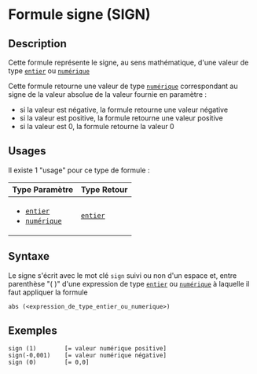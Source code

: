 # Formule signe (SIGN)
## Description
Cette formule représente le signe, au sens mathématique, d'une valeur de type [`entier`][valeur-de-retour] ou [`numérique`][valeur-de-retour]

Cette formule retourne une valeur de type [`numérique`][valeur-de-retour] correspondant au signe de la valeur absolue de la valeur fournie en paramètre :
- si la valeur est négative, la formule retourne une valeur négative
- si la valeur est positive, la formule retourne une valeur positive
- si la valeur est 0, la formule retourne la valeur 0

## Usages
Il existe 1 "usage" pour ce type de formule :

|Type Paramètre|Type Retour|
|--------------|-----------|
|<ul><li>[`entier`][valeur-de-retour]</li><li>[`numérique`][valeur-de-retour]</li></ul>|[`entier`][valeur-de-retour]|

## Syntaxe
Le signe s'écrit avec le mot clé `sign` suivi ou non d'un espace et, entre parenthèse "( )" d'une expression de type [`entier`][valeur-de-retour] ou [`numérique`][valeur-de-retour] à laquelle il faut appliquer la formule

    abs (<expression_de_type_entier_ou_numerique>)

## Exemples
    sign (1)        [= valeur numérique positive]
    sign(-0,001)    [= valeur numérique négative]
    sign (0)        [= 0,0]

    
[valeur-de-retour]: ../lexique.md#valeur-de-retour